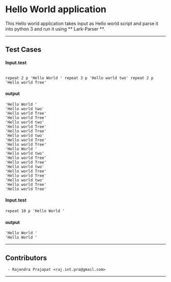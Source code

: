# Hello World application

This Hello world application takes input as Hello world script and parse it into python 3 and run it using ** Lark-Parser **.

---
## Test Cases

#### Input.test
```

repeat 2 p 'Hello World ' repeat 3 p 'Hello world two' repeat 2 p 'Hello world Tree'

```
#### output

```
'Hello World '
'Hello world two'
'Hello world Tree'
'Hello world Tree'
'Hello world two'
'Hello world Tree'
'Hello world Tree'
'Hello world two'
'Hello world Tree'
'Hello world Tree'
'Hello World '
'Hello world two'
'Hello world Tree'
'Hello world Tree'
'Hello world two'
'Hello world Tree'
'Hello world Tree'
'Hello world two'
'Hello world Tree'
'Hello world Tree'

```

#### Input.test
```
repeat 10 p 'Hello World '

```
#### output
```
'Hello World '
'Hello World '

```
---
## Contributors
     - Rajendra Prajapat <raj.int.pra@gmail.com>
---
